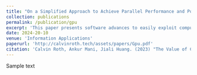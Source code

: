 ```yaml
---
title: "On a Simplified Approach to Achieve Parallel Performance and Portability Across CPU and GPU Architectures"
collection: publications
permalink: /publication/gpu
excerpt: 'This paper presents software advances to easily exploit computer architectures consisting of a multi-core CPU and CPU+GPU to accelerate diverse types of high-performance computing (HPC) applications using a single code implementation. The paper describes and demonstrates the performance of the open-source C++ matrix and array (MATAR) library that uniquely offers: (1) a straightforward syntax for programming productivity, (2) usable data structures for data-oriented programming (DOP) for performance, and (3) a simple interface to the open-source C++ Kokkos library for portability and memory management across CPUs and GPUs. The portability across architectures with a single code implementation is achieved by automatically switching between diverse fine-grained parallelism backends (e.g., CUDA, HIP, OpenMP, pthreads, etc.) at compile time. The MATAR library solves many longstanding challenges associated with easily writing software that can run in parallel on any computer architecture. This work benefits projects seeking to write new C++ codes while also addressing the challenges of quickly making existing Fortran codes performant and portable over modern computer architectures with minimal syntactical changes from Fortran to C++. We demonstrate the feasibility of readily writing new C++ codes and modernizing existing codes with MATAR to be performant, parallel, and portable across diverse computer architectures. '
date: 2024-20-10
venue: 'Information Applications'
paperurl: 'http://calvinroth.tech/assets/papers/Gpu.pdf'
citation: 'Calvin Roth, Ankur Mani, Jiali Huang. (2023) "The Value of Community Information for Pricing Under Network Externalities"" <i> INFORMS 2023</i>'
---
```


Sample text